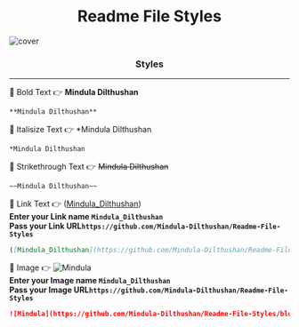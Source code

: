 <h1 align="center">Readme File Styles</h1>

![cover](https://github.com/Mindula-Dilthushan/Readme-File-Styles/blob/master/src/assets/images/Readme-Styles.png)

<h3 align="center">Styles</h3>

***

[//]: # (---------------------------------------------------------Style------------------------------------------------)

📌 Bold Text  👉 **Mindula Dilthushan**                                                                              <br>
```md
**Mindula Dilthushan** 
```

📌 Italisize Text 👉 *Mindula Dilthushan                                                                             <br>
```md
*Mindula Dilthushan
```

📌 Strikethrough Text 👉 ~~Mindula Dilthushan~~                                                                      <br>
```md
~~Mindula Dilthushan~~ 
```

📌 Link Text 👉 ([Mindula_Dilthushan](https://github.com/Mindula-Dilthushan/Readme-File-Styles))                     <br>
**Enter your Link name `Mindula_Dilthushan`**                                                                       <br>
**Pass your Link URL`https://github.com/Mindula-Dilthushan/Readme-File-Styles`**
```md
([Mindula_Dilthushan](https://github.com/Mindula-Dilthushan/Readme-File-Styles))
```


📌 Image 👉 ![Mindula](https://github.com/Mindula-Dilthushan/Readme-File-Styles/blob/master/src/assets/images/Github.jpg) <br>
**Enter your Image name `Mindula_Dilthushan`**                                                                      <br>
**Pass your Image URL`https://github.com/Mindula-Dilthushan/Readme-File-Styles`**
```md
![Mindula](https://github.com/Mindula-Dilthushan/Readme-File-Styles/blob/master/src/assets/images/Github.jpg)
```

